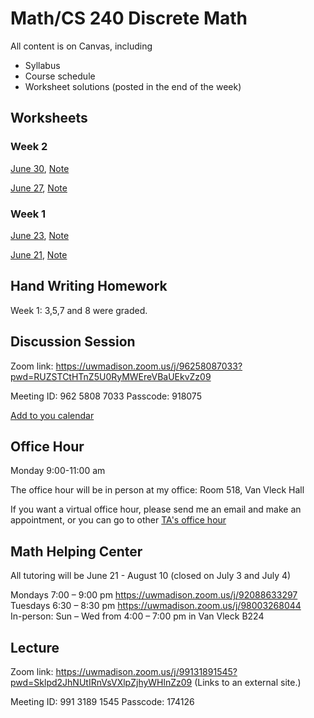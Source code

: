 # Math/CS 240 Discrete Math

All content is on Canvas, including
* Syllabus
* Course schedule
* Worksheet solutions (posted in the end of the week)

## Worksheets

<!--

### Week 8
[Aug 9](8_2.pdf), [Note](8_2_note.pdf)

[Aug 11](8_1.pdf), [Note](8_1_note.pdf)


### Week 7
[Aug 2](7_2.pdf), [Note](7_2_note.pdf)

[Aug 4](7_1.pdf), [Note](7_1_note.pdf)



### Week 6
[July 26](6_2.pdf), [Note](6_2_note.pdf)

[July 28](6_1.pdf), [Note](6_1_note.pdf)



### Week 5
[July 19](5_2.pdf), [Note](5_2_note.pdf)

[July 21](5_1.pdf), [Note](5_1_note.pdf)


### Week 4
[July 12](4_2.pdf), [Note](4_2_note.pdf)

[July 14](4_1.pdf), [Note](4_1_note.pdf)


### Week 3
[July 5](3_2.pdf), [Note](3_2_note.pdf)

[July 7](3_1.pdf), [Note](3_1_note.pdf)
-->



### Week 2
[June 30](2_2.pdf), [Note](2_2_note.pdf)

[June 27](2_1.pdf), [Note](2_1_note.pdf)

### Week 1

[June 23](1_2.pdf), [Note](1_2_note.pdf)

[June 21](1_1.pdf), [Note](1_1_note.pdf)

## Hand Writing Homework

Week 1: 3,5,7 and 8 were graded.


## Discussion Session
Zoom link: https://uwmadison.zoom.us/j/96258087033?pwd=RUZSTCtHTnZ5U0RyMWEreVBaUEkvZz09

Meeting ID: 962 5808 7033
Passcode: 918075

[Add to you calendar](https://uwmadison.zoom.us/meeting/tJIvcuGopjwqGdfIegdePhoNCPM3SoHkdBvG/ics?icsToken=98tyKuCurD4iGtySsBqERowAAI_4WfTxiGZfjadbtRriByVjagzYFdJvYYFwONPU)

## Office Hour 
Monday 9:00-11:00 am <br />

The office hour will be in person at my office: Room 518, Van Vleck Hall <br />

If you want a virtual office hour, please send me an email and make an appointment, or you can go to other [TA's office hour](https://canvas.wisc.edu/courses/301808/pages/lecture-discussion-and-office-hour-zoom-links?module_item_id=5045409)


## Math Helping Center
All tutoring will be June 21 - August 10 (closed on July 3 and July 4)

Mondays 7:00 – 9:00 pm https://uwmadison.zoom.us/j/92088633297 <br />
Tuesdays 6:30 – 8:30 pm https://uwmadison.zoom.us/j/98003268044 <br />
In-person: Sun – Wed from 4:00 – 7:00 pm in Van Vleck B224

## Lecture
Zoom link: https://uwmadison.zoom.us/j/99131891545?pwd=Sklpd2JhNUtIRnVsVXlpZjhyWHlnZz09 (Links to an external site.)

Meeting ID: 991 3189 1545
Passcode: 174126